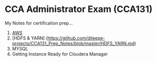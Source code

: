 # CCA Administrator Exam (CCA131)

My Notes for certification prep...

1. [AWS](https://github.com/dileepe-projects/CCA131_Prep_Notes/blob/master/AWS_Intro.md)
2. [HDFS & YARN] (https://github.com/dileepe-projects/CCA131_Prep_Notes/blob/master/HDFS_YARN.md)
3. MYSQL
4. Getting Instance Ready for Cloudera Manager

